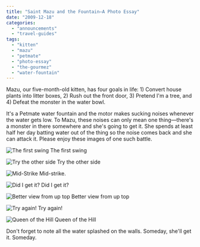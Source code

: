 ```yaml
---
title: "Saint Mazu and the Fountain—A Photo Essay"
date: "2009-12-18"
categories:
  - "announcements"
  - "travel-guides"
tags:
  - "kitten"
  - "mazu"
  - "petmate"
  - "photo-essay"
  - "the-gourmez"
  - "water-fountain"
---
```


Mazu, our five-month-old kitten, has four goals in life: 1) Convert house plants into litter boxes, 2) Rush out the front door, 3) Pretend I'm a tree, and 4) Defeat the monster in the water bowl.

It's a Petmate water fountain and the motor makes sucking noises whenever the water gets low. To Mazu, these noises can only mean one thing—there's a monster in there somewhere and she's going to get it. She spends at least half her day batting water out of the thing so the noise comes back and she can attack it. Please enjoy these images of one such battle.




<div class="caption">

![The first swing](http://s3.amazonaws.com/thegourmez-wpmedia/2009/12/mazufountain-003-300x200.jpg "mazufountain-003") The first swing</div>





<div class="caption">

![Try the other side](http://s3.amazonaws.com/thegourmez-wpmedia/2009/12/mazufountain-012-200x300.jpg "mazufountain-012") Try the other side</div>





<div class="caption">

![Mid-Strike](http://s3.amazonaws.com/thegourmez-wpmedia/2009/12/mazufountain-007-256x300.jpg "mazufountain-007") Mid-strike.</div>





<div class="caption">

![Did I get it?](http://s3.amazonaws.com/thegourmez-wpmedia/2009/12/mazufountain-006-300x295.jpg "mazufountain-006") Did I get it?</div>





<div class="caption">

![Better view from up top](http://s3.amazonaws.com/thegourmez-wpmedia/2009/12/mazufountain-008-265x300.jpg "mazufountain-008") Better view from up top</div>





<div class="caption">

![Try again!](http://s3.amazonaws.com/thegourmez-wpmedia/2009/12/mazufountain-002-300x200.jpg "mazufountain-002") Try again!</div>





<div class="caption">

![Queen of the Hill](http://s3.amazonaws.com/thegourmez-wpmedia/2009/12/mazufountain-016-200x300.jpg "mazufountain-016") Queen of the Hill</div>


Don't forget to note all the water splashed on the walls. Someday, she'll get it. Someday.
